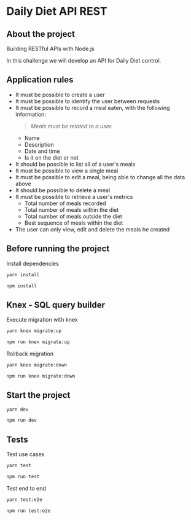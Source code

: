# Daily Diet API REST

## About the project

Building RESTful APIs with Node.js

In this challenge we will develop an API for Daily Diet control.

## Application rules

- It must be possible to create a user
- It must be possible to identify the user between requests
- It must be possible to record a meal eaten, with the following information:
  > _Meals must be related to a user._
  - Name
  - Description
  - Date and time
  - Is it on the diet or not
- It should be possible to list all of a user's meals
- It must be possible to view a single meal
- It must be possible to edit a meal, being able to change all the data above
- It should be possible to delete a meal
- It must be possible to retrieve a user's metrics
  - Total number of meals recorded
  - Total number of meals within the diet
  - Total number of meals outside the diet
  - Best sequence of meals within the diet
- The user can only view, edit and delete the meals he created

## Before running the project

Install dependencies

```sh
yarn install

npm install
```

## Knex - SQL query builder

Execute migration with knex

```sh
yarn knex migrate:up

npm run knex migrate:up
```

Rollback migration

```sh
yarn knex migrate:down

npm run knex migrate:down
```

## Start the project

```sh
yarn dev

npm run dev
```

## Tests

Test use cases

```sh
yarn test

npm run test
```

Test end to end

```sh
yarn test:e2e

npm run test:e2e
```
